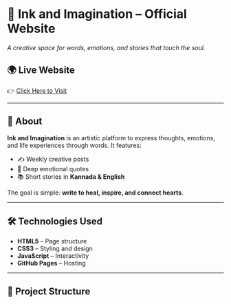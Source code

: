 # 🌸 Ink and Imagination – Official Website  

*A creative space for words, emotions, and stories that touch the soul.*  

## 🌍 Live Website  
👉 [Click Here to Visit](https://ink-and-imagination.vercel.app/)  

---

## 📖 About  
**Ink and Imagination** is an artistic platform to express thoughts, emotions, and life experiences through words. It features:  
- ✍️ Weekly creative posts  
- 💭 Deep emotional quotes  
- 📚 Short stories in **Kannada & English**  

The goal is simple: **write to heal, inspire, and connect hearts**.  

---

## 🛠️ Technologies Used  
- **HTML5** – Page structure  
- **CSS3** – Styling and design  
- **JavaScript** – Interactivity  
- **GitHub Pages** – Hosting  

---

## 📂 Project Structure  
